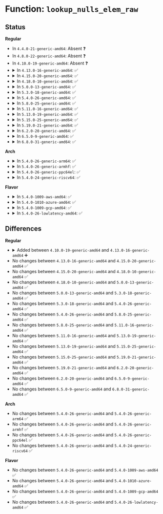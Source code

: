 # Function: <code>lookup_nulls_elem_raw</code>

## Status
<b>Regular</b>
<ul>
<li>
In <code>4.4.0-21-generic-amd64</code>: Absent ❓
</li>
<li>
In <code>4.8.0-22-generic-amd64</code>: Absent ❓
</li>
<li>
In <code>4.10.0-19-generic-amd64</code>: Absent ❓
</li>
<li>
<details>
<summary>In <code>4.13.0-16-generic-amd64</code>: ✅</summary>

```c
struct htab_elem * lookup_nulls_elem_raw(struct hlist_nulls_head * head, u32 hash, void * key, u32 key_size, u32 n_buckets)
```

```json
{
  "name": "lookup_nulls_elem_raw",
  "collision_type": "Unique Static",
  "inline_type": "No",
  "funcs": [
    {
      "addr": 18446744071580525568,
      "name": "lookup_nulls_elem_raw",
      "external": false,
      "loc": "kernel/bpf/hashtab.c:417",
      "file": "kernel/bpf/hashtab.c",
      "inline": "seen, unknown",
      "caller_inline": [],
      "caller_func": [
        "kernel/bpf/hashtab.c:htab_map_get_next_key",
        "kernel/bpf/hashtab.c:__htab_map_lookup_elem"
      ]
    }
  ],
  "symbols": [
    {
      "addr": 18446744071580525568,
      "name": "lookup_nulls_elem_raw",
      "section": ".text",
      "bind": "STB_LOCAL",
      "size": 119
    }
  ]
}
```
</details>
</li>
<li>
<details>
<summary>In <code>4.15.0-20-generic-amd64</code>: ✅</summary>

```c
struct htab_elem * lookup_nulls_elem_raw(struct hlist_nulls_head * head, u32 hash, void * key, u32 key_size, u32 n_buckets)
```

```json
{
  "name": "lookup_nulls_elem_raw",
  "collision_type": "Unique Static",
  "inline_type": "No",
  "funcs": [
    {
      "addr": 18446744071580589072,
      "name": "lookup_nulls_elem_raw",
      "external": false,
      "loc": "kernel/bpf/hashtab.c:426",
      "file": "kernel/bpf/hashtab.c",
      "inline": "seen, unknown",
      "caller_inline": [],
      "caller_func": [
        "kernel/bpf/hashtab.c:htab_map_get_next_key",
        "kernel/bpf/hashtab.c:__htab_map_lookup_elem"
      ]
    }
  ],
  "symbols": [
    {
      "addr": 18446744071580589072,
      "name": "lookup_nulls_elem_raw",
      "section": ".text",
      "bind": "STB_LOCAL",
      "size": 119
    }
  ]
}
```
</details>
</li>
<li>
<details>
<summary>In <code>4.18.0-10-generic-amd64</code>: ✅</summary>

```c
struct htab_elem * lookup_nulls_elem_raw(struct hlist_nulls_head * head, u32 hash, void * key, u32 key_size, u32 n_buckets)
```

```json
{
  "name": "lookup_nulls_elem_raw",
  "collision_type": "Unique Static",
  "inline_type": "No",
  "funcs": [
    {
      "addr": 18446744071580684480,
      "name": "lookup_nulls_elem_raw",
      "external": false,
      "loc": "kernel/bpf/hashtab.c:436",
      "file": "kernel/bpf/hashtab.c",
      "inline": "seen, unknown",
      "caller_inline": [],
      "caller_func": [
        "kernel/bpf/hashtab.c:htab_map_get_next_key",
        "kernel/bpf/hashtab.c:__htab_map_lookup_elem"
      ]
    }
  ],
  "symbols": [
    {
      "addr": 18446744071580684480,
      "name": "lookup_nulls_elem_raw",
      "section": ".text",
      "bind": "STB_LOCAL",
      "size": 124
    }
  ]
}
```
</details>
</li>
<li>
<details>
<summary>In <code>5.0.0-13-generic-amd64</code>: ✅</summary>

```c
struct htab_elem * lookup_nulls_elem_raw(struct hlist_nulls_head * head, u32 hash, void * key, u32 key_size, u32 n_buckets)
```

```json
{
  "name": "lookup_nulls_elem_raw",
  "collision_type": "Unique Static",
  "inline_type": "No",
  "funcs": [
    {
      "addr": 18446744071580755488,
      "name": "lookup_nulls_elem_raw",
      "external": false,
      "loc": "kernel/bpf/hashtab.c:450",
      "file": "kernel/bpf/hashtab.c",
      "inline": "seen, unknown",
      "caller_inline": [],
      "caller_func": [
        "kernel/bpf/hashtab.c:htab_map_get_next_key",
        "kernel/bpf/hashtab.c:__htab_map_lookup_elem"
      ]
    }
  ],
  "symbols": [
    {
      "addr": 18446744071580755488,
      "name": "lookup_nulls_elem_raw",
      "section": ".text",
      "bind": "STB_LOCAL",
      "size": 124
    }
  ]
}
```
</details>
</li>
<li>
<details>
<summary>In <code>5.3.0-18-generic-amd64</code>: ✅</summary>

```c
struct htab_elem * lookup_nulls_elem_raw(struct hlist_nulls_head * head, u32 hash, void * key, u32 key_size, u32 n_buckets)
```

```json
{
  "name": "lookup_nulls_elem_raw",
  "collision_type": "Unique Static",
  "inline_type": "No",
  "funcs": [
    {
      "addr": 18446744071580839312,
      "name": "lookup_nulls_elem_raw",
      "external": false,
      "loc": "kernel/bpf/hashtab.c:438",
      "file": "kernel/bpf/hashtab.c",
      "inline": "seen, unknown",
      "caller_inline": [],
      "caller_func": [
        "kernel/bpf/hashtab.c:htab_map_update_elem",
        "kernel/bpf/hashtab.c:htab_map_get_next_key",
        "kernel/bpf/hashtab.c:__htab_map_lookup_elem"
      ]
    }
  ],
  "symbols": [
    {
      "addr": 18446744071580839312,
      "name": "lookup_nulls_elem_raw",
      "section": ".text",
      "bind": "STB_LOCAL",
      "size": 128
    }
  ]
}
```
</details>
</li>
<li>
<details>
<summary>In <code>5.4.0-26-generic-amd64</code>: ✅</summary>

```c
struct htab_elem * lookup_nulls_elem_raw(struct hlist_nulls_head * head, u32 hash, void * key, u32 key_size, u32 n_buckets)
```

```json
{
  "name": "lookup_nulls_elem_raw",
  "collision_type": "Unique Static",
  "inline_type": "No",
  "funcs": [
    {
      "addr": 18446744071580890352,
      "name": "lookup_nulls_elem_raw",
      "external": false,
      "loc": "kernel/bpf/hashtab.c:438",
      "file": "kernel/bpf/hashtab.c",
      "inline": "seen, unknown",
      "caller_inline": [],
      "caller_func": [
        "kernel/bpf/hashtab.c:htab_map_update_elem",
        "kernel/bpf/hashtab.c:htab_map_get_next_key",
        "kernel/bpf/hashtab.c:__htab_map_lookup_elem"
      ]
    }
  ],
  "symbols": [
    {
      "addr": 18446744071580890352,
      "name": "lookup_nulls_elem_raw",
      "section": ".text",
      "bind": "STB_LOCAL",
      "size": 128
    }
  ]
}
```
</details>
</li>
<li>
<details>
<summary>In <code>5.8.0-25-generic-amd64</code>: ✅</summary>

```c
struct htab_elem * lookup_nulls_elem_raw(struct hlist_nulls_head * head, u32 hash, void * key, u32 key_size, u32 n_buckets)
```

```json
{
  "name": "lookup_nulls_elem_raw",
  "collision_type": "Unique Static",
  "inline_type": "No",
  "funcs": [
    {
      "addr": 18446744071581035808,
      "name": "lookup_nulls_elem_raw",
      "external": false,
      "loc": "kernel/bpf/hashtab.c:550",
      "file": "kernel/bpf/hashtab.c",
      "inline": "seen, unknown",
      "caller_inline": [],
      "caller_func": [
        "kernel/bpf/hashtab.c:htab_of_map_lookup_elem",
        "kernel/bpf/hashtab.c:bpf_fd_htab_map_lookup_elem",
        "kernel/bpf/hashtab.c:htab_percpu_map_seq_show_elem",
        "kernel/bpf/hashtab.c:bpf_percpu_hash_copy",
        "kernel/bpf/hashtab.c:htab_lru_percpu_map_lookup_elem",
        "kernel/bpf/hashtab.c:htab_percpu_map_lookup_elem",
        "kernel/bpf/hashtab.c:htab_map_seq_show_elem",
        "kernel/bpf/hashtab.c:htab_map_update_elem",
        "kernel/bpf/hashtab.c:htab_map_get_next_key",
        "kernel/bpf/hashtab.c:htab_lru_map_lookup_elem_sys",
        "kernel/bpf/hashtab.c:htab_lru_map_lookup_elem"
      ]
    }
  ],
  "symbols": [
    {
      "addr": 18446744071581035808,
      "name": "lookup_nulls_elem_raw",
      "section": ".text",
      "bind": "STB_LOCAL",
      "size": 124
    }
  ]
}
```
</details>
</li>
<li>
<details>
<summary>In <code>5.11.0-16-generic-amd64</code>: ✅</summary>

```c
struct htab_elem * lookup_nulls_elem_raw(struct hlist_nulls_head * head, u32 hash, void * key, u32 key_size, u32 n_buckets)
```

```json
{
  "name": "lookup_nulls_elem_raw",
  "collision_type": "Unique Static",
  "inline_type": "No",
  "funcs": [
    {
      "addr": 18446744071581044960,
      "name": "lookup_nulls_elem_raw",
      "external": false,
      "loc": "kernel/bpf/hashtab.c:569",
      "file": "kernel/bpf/hashtab.c",
      "inline": "seen, unknown",
      "caller_inline": [],
      "caller_func": [
        "kernel/bpf/hashtab.c:htab_of_map_lookup_elem",
        "kernel/bpf/hashtab.c:bpf_fd_htab_map_lookup_elem",
        "kernel/bpf/hashtab.c:htab_percpu_map_seq_show_elem",
        "kernel/bpf/hashtab.c:bpf_percpu_hash_copy",
        "kernel/bpf/hashtab.c:htab_lru_percpu_map_lookup_elem",
        "kernel/bpf/hashtab.c:htab_percpu_map_lookup_elem",
        "kernel/bpf/hashtab.c:htab_map_seq_show_elem",
        "kernel/bpf/hashtab.c:htab_map_update_elem",
        "kernel/bpf/hashtab.c:htab_map_get_next_key",
        "kernel/bpf/hashtab.c:htab_lru_map_lookup_elem_sys",
        "kernel/bpf/hashtab.c:htab_lru_map_lookup_elem"
      ]
    }
  ],
  "symbols": [
    {
      "addr": 18446744071581044960,
      "name": "lookup_nulls_elem_raw",
      "section": ".text",
      "bind": "STB_LOCAL",
      "size": 124
    }
  ]
}
```
</details>
</li>
<li>
<details>
<summary>In <code>5.13.0-19-generic-amd64</code>: ✅</summary>

```c
struct htab_elem * lookup_nulls_elem_raw(struct hlist_nulls_head * head, u32 hash, void * key, u32 key_size, u32 n_buckets)
```

```json
{
  "name": "lookup_nulls_elem_raw",
  "collision_type": "Unique Static",
  "inline_type": "No",
  "funcs": [
    {
      "addr": 18446744071581059808,
      "name": "lookup_nulls_elem_raw",
      "external": false,
      "loc": "kernel/bpf/hashtab.c:569",
      "file": "kernel/bpf/hashtab.c",
      "inline": "seen, unknown",
      "caller_inline": [],
      "caller_func": [
        "kernel/bpf/hashtab.c:htab_of_map_lookup_elem",
        "kernel/bpf/hashtab.c:bpf_fd_htab_map_lookup_elem",
        "kernel/bpf/hashtab.c:htab_percpu_map_seq_show_elem",
        "kernel/bpf/hashtab.c:bpf_percpu_hash_copy",
        "kernel/bpf/hashtab.c:htab_lru_percpu_map_lookup_elem",
        "kernel/bpf/hashtab.c:htab_percpu_map_lookup_elem",
        "kernel/bpf/hashtab.c:htab_map_seq_show_elem",
        "kernel/bpf/hashtab.c:htab_map_update_elem",
        "kernel/bpf/hashtab.c:htab_map_get_next_key",
        "kernel/bpf/hashtab.c:htab_lru_map_lookup_elem_sys",
        "kernel/bpf/hashtab.c:htab_lru_map_lookup_elem"
      ]
    }
  ],
  "symbols": [
    {
      "addr": 18446744071581059808,
      "name": "lookup_nulls_elem_raw",
      "section": ".text",
      "bind": "STB_LOCAL",
      "size": 124
    }
  ]
}
```
</details>
</li>
<li>
<details>
<summary>In <code>5.15.0-25-generic-amd64</code>: ✅</summary>

```c
struct htab_elem * lookup_nulls_elem_raw(struct hlist_nulls_head * head, u32 hash, void * key, u32 key_size, u32 n_buckets)
```

```json
{
  "name": "lookup_nulls_elem_raw",
  "collision_type": "Unique Static",
  "inline_type": "No",
  "funcs": [
    {
      "addr": 18446744071581284832,
      "name": "lookup_nulls_elem_raw",
      "external": false,
      "loc": "kernel/bpf/hashtab.c:599",
      "file": "kernel/bpf/hashtab.c",
      "inline": "seen, unknown",
      "caller_inline": [],
      "caller_func": [
        "kernel/bpf/hashtab.c:htab_of_map_lookup_elem",
        "kernel/bpf/hashtab.c:bpf_fd_htab_map_lookup_elem",
        "kernel/bpf/hashtab.c:htab_percpu_map_seq_show_elem",
        "kernel/bpf/hashtab.c:bpf_percpu_hash_copy",
        "kernel/bpf/hashtab.c:htab_lru_percpu_map_lookup_elem",
        "kernel/bpf/hashtab.c:htab_percpu_map_lookup_elem",
        "kernel/bpf/hashtab.c:htab_map_seq_show_elem",
        "kernel/bpf/hashtab.c:htab_map_update_elem",
        "kernel/bpf/hashtab.c:htab_map_get_next_key",
        "kernel/bpf/hashtab.c:htab_lru_map_lookup_elem_sys",
        "kernel/bpf/hashtab.c:htab_lru_map_lookup_elem"
      ]
    }
  ],
  "symbols": [
    {
      "addr": 18446744071581284832,
      "name": "lookup_nulls_elem_raw",
      "section": ".text",
      "bind": "STB_LOCAL",
      "size": 124
    }
  ]
}
```
</details>
</li>
<li>
<details>
<summary>In <code>5.19.0-21-generic-amd64</code>: ✅</summary>

```c
struct htab_elem * lookup_nulls_elem_raw(struct hlist_nulls_head * head, u32 hash, void * key, u32 key_size, u32 n_buckets)
```

```json
{
  "name": "lookup_nulls_elem_raw",
  "collision_type": "Unique Static",
  "inline_type": "No",
  "funcs": [
    {
      "addr": 18446744071581580784,
      "name": "lookup_nulls_elem_raw",
      "external": false,
      "loc": "kernel/bpf/hashtab.c:615",
      "file": "kernel/bpf/hashtab.c",
      "inline": "seen, unknown",
      "caller_inline": [],
      "caller_func": [
        "kernel/bpf/hashtab.c:htab_of_map_lookup_elem",
        "kernel/bpf/hashtab.c:bpf_fd_htab_map_lookup_elem",
        "kernel/bpf/hashtab.c:htab_percpu_map_seq_show_elem",
        "kernel/bpf/hashtab.c:bpf_percpu_hash_copy",
        "kernel/bpf/hashtab.c:htab_lru_percpu_map_lookup_percpu_elem",
        "kernel/bpf/hashtab.c:htab_lru_percpu_map_lookup_elem",
        "kernel/bpf/hashtab.c:htab_percpu_map_lookup_percpu_elem",
        "kernel/bpf/hashtab.c:htab_percpu_map_lookup_elem",
        "kernel/bpf/hashtab.c:htab_map_seq_show_elem",
        "kernel/bpf/hashtab.c:htab_map_update_elem",
        "kernel/bpf/hashtab.c:htab_map_get_next_key",
        "kernel/bpf/hashtab.c:htab_lru_map_lookup_elem_sys",
        "kernel/bpf/hashtab.c:htab_lru_map_lookup_elem"
      ]
    }
  ],
  "symbols": [
    {
      "addr": 18446744071581580784,
      "name": "lookup_nulls_elem_raw",
      "section": ".text",
      "bind": "STB_LOCAL",
      "size": 135
    }
  ]
}
```
</details>
</li>
<li>
<details>
<summary>In <code>6.2.0-20-generic-amd64</code>: ✅</summary>

```c
struct htab_elem * lookup_nulls_elem_raw(struct hlist_nulls_head * head, u32 hash, void * key, u32 key_size, u32 n_buckets)
```

```json
{
  "name": "lookup_nulls_elem_raw",
  "collision_type": "Unique Static",
  "inline_type": "No",
  "funcs": [
    {
      "addr": 18446744071581958896,
      "name": "lookup_nulls_elem_raw",
      "external": false,
      "loc": "kernel/bpf/hashtab.c:630",
      "file": "kernel/bpf/hashtab.c",
      "inline": "seen, unknown",
      "caller_inline": [],
      "caller_func": [
        "kernel/bpf/hashtab.c:htab_of_map_lookup_elem",
        "kernel/bpf/hashtab.c:bpf_fd_htab_map_lookup_elem",
        "kernel/bpf/hashtab.c:htab_percpu_map_seq_show_elem",
        "kernel/bpf/hashtab.c:bpf_percpu_hash_copy",
        "kernel/bpf/hashtab.c:htab_lru_percpu_map_lookup_percpu_elem",
        "kernel/bpf/hashtab.c:htab_lru_percpu_map_lookup_elem",
        "kernel/bpf/hashtab.c:htab_percpu_map_lookup_percpu_elem",
        "kernel/bpf/hashtab.c:htab_percpu_map_lookup_elem",
        "kernel/bpf/hashtab.c:htab_map_seq_show_elem",
        "kernel/bpf/hashtab.c:htab_map_update_elem",
        "kernel/bpf/hashtab.c:htab_map_get_next_key",
        "kernel/bpf/hashtab.c:htab_lru_map_lookup_elem_sys",
        "kernel/bpf/hashtab.c:htab_lru_map_lookup_elem"
      ]
    }
  ],
  "symbols": [
    {
      "addr": 18446744071581958896,
      "name": "lookup_nulls_elem_raw",
      "section": ".text",
      "bind": "STB_LOCAL",
      "size": 135
    }
  ]
}
```
</details>
</li>
<li>
<details>
<summary>In <code>6.5.0-9-generic-amd64</code>: ✅</summary>

```c
struct htab_elem * lookup_nulls_elem_raw(struct hlist_nulls_head * head, u32 hash, void * key, u32 key_size, u32 n_buckets)
```

```json
{
  "name": "lookup_nulls_elem_raw",
  "collision_type": "Unique Static",
  "inline_type": "No",
  "funcs": [
    {
      "addr": 18446744071582147392,
      "name": "lookup_nulls_elem_raw",
      "external": false,
      "loc": "kernel/bpf/hashtab.c:637",
      "file": "kernel/bpf/hashtab.c",
      "inline": "seen, unknown",
      "caller_inline": [],
      "caller_func": [
        "kernel/bpf/hashtab.c:htab_of_map_lookup_elem",
        "kernel/bpf/hashtab.c:bpf_fd_htab_map_lookup_elem",
        "kernel/bpf/hashtab.c:htab_percpu_map_seq_show_elem",
        "kernel/bpf/hashtab.c:bpf_percpu_hash_copy",
        "kernel/bpf/hashtab.c:htab_lru_percpu_map_lookup_percpu_elem",
        "kernel/bpf/hashtab.c:htab_lru_percpu_map_lookup_elem",
        "kernel/bpf/hashtab.c:htab_percpu_map_lookup_percpu_elem",
        "kernel/bpf/hashtab.c:htab_percpu_map_lookup_elem",
        "kernel/bpf/hashtab.c:htab_map_seq_show_elem",
        "kernel/bpf/hashtab.c:htab_map_update_elem",
        "kernel/bpf/hashtab.c:htab_map_get_next_key",
        "kernel/bpf/hashtab.c:htab_lru_map_lookup_elem_sys",
        "kernel/bpf/hashtab.c:htab_lru_map_lookup_elem"
      ]
    }
  ],
  "symbols": [
    {
      "addr": 18446744071582147392,
      "name": "lookup_nulls_elem_raw",
      "section": ".text",
      "bind": "STB_LOCAL",
      "size": 135
    }
  ]
}
```
</details>
</li>
<li>
<details>
<summary>In <code>6.8.0-31-generic-amd64</code>: ✅</summary>

```c
struct htab_elem * lookup_nulls_elem_raw(struct hlist_nulls_head * head, u32 hash, void * key, u32 key_size, u32 n_buckets)
```

```json
{
  "name": "lookup_nulls_elem_raw",
  "collision_type": "Unique Static",
  "inline_type": "No",
  "funcs": [
    {
      "addr": 18446744071582296448,
      "name": "lookup_nulls_elem_raw",
      "external": false,
      "loc": "kernel/bpf/hashtab.c:648",
      "file": "kernel/bpf/hashtab.c",
      "inline": "seen, unknown",
      "caller_inline": [],
      "caller_func": [
        "kernel/bpf/hashtab.c:htab_of_map_lookup_elem",
        "kernel/bpf/hashtab.c:bpf_fd_htab_map_lookup_elem",
        "kernel/bpf/hashtab.c:htab_percpu_map_seq_show_elem",
        "kernel/bpf/hashtab.c:bpf_percpu_hash_copy",
        "kernel/bpf/hashtab.c:htab_lru_percpu_map_lookup_percpu_elem",
        "kernel/bpf/hashtab.c:htab_lru_percpu_map_lookup_elem",
        "kernel/bpf/hashtab.c:htab_percpu_map_lookup_percpu_elem",
        "kernel/bpf/hashtab.c:htab_percpu_map_lookup_elem",
        "kernel/bpf/hashtab.c:htab_map_seq_show_elem",
        "kernel/bpf/hashtab.c:htab_map_update_elem",
        "kernel/bpf/hashtab.c:htab_map_get_next_key",
        "kernel/bpf/hashtab.c:htab_lru_map_lookup_elem_sys",
        "kernel/bpf/hashtab.c:htab_lru_map_lookup_elem"
      ]
    }
  ],
  "symbols": [
    {
      "addr": 18446744071582296448,
      "name": "lookup_nulls_elem_raw",
      "section": ".text",
      "bind": "STB_LOCAL",
      "size": 135
    }
  ]
}
```
</details>
</li>
</ul>
<b>Arch</b>
<ul>
<li>
<details>
<summary>In <code>5.4.0-26-generic-arm64</code>: ✅</summary>

```c
struct htab_elem * lookup_nulls_elem_raw(struct hlist_nulls_head * head, u32 hash, void * key, u32 key_size, u32 n_buckets)
```

```json
{
  "name": "lookup_nulls_elem_raw",
  "collision_type": "Unique Static",
  "inline_type": "No",
  "funcs": [
    {
      "addr": 18446603336492217112,
      "name": "lookup_nulls_elem_raw",
      "external": false,
      "loc": "kernel/bpf/hashtab.c:438",
      "file": "kernel/bpf/hashtab.c",
      "inline": "seen, unknown",
      "caller_inline": [],
      "caller_func": [
        "kernel/bpf/hashtab.c:htab_map_update_elem",
        "kernel/bpf/hashtab.c:htab_map_get_next_key",
        "kernel/bpf/hashtab.c:__htab_map_lookup_elem"
      ]
    }
  ],
  "symbols": [
    {
      "addr": 18446603336492217112,
      "name": "lookup_nulls_elem_raw",
      "section": ".text",
      "bind": "STB_LOCAL",
      "size": 176
    }
  ]
}
```
</details>
</li>
<li>
<details>
<summary>In <code>5.4.0-26-generic-armhf</code>: ✅</summary>

```c
struct htab_elem * lookup_nulls_elem_raw(struct hlist_nulls_head * head, u32 hash, void * key, u32 key_size, u32 n_buckets)
```

```json
{
  "name": "lookup_nulls_elem_raw",
  "collision_type": "Unique Static",
  "inline_type": "No",
  "funcs": [
    {
      "addr": 3226115164,
      "name": "lookup_nulls_elem_raw",
      "external": false,
      "loc": "kernel/bpf/hashtab.c:438",
      "file": "kernel/bpf/hashtab.c",
      "inline": "seen, unknown",
      "caller_inline": [],
      "caller_func": [
        "kernel/bpf/hashtab.c:htab_map_update_elem",
        "kernel/bpf/hashtab.c:htab_map_get_next_key",
        "kernel/bpf/hashtab.c:__htab_map_lookup_elem"
      ]
    }
  ],
  "symbols": [
    {
      "addr": 3226115164,
      "name": "lookup_nulls_elem_raw",
      "section": ".text",
      "bind": "STB_LOCAL",
      "size": 148
    }
  ]
}
```
</details>
</li>
<li>
<details>
<summary>In <code>5.4.0-26-generic-ppc64el</code>: ✅</summary>

```c
struct htab_elem * lookup_nulls_elem_raw(struct hlist_nulls_head * head, u32 hash, void * key, u32 key_size, u32 n_buckets)
```

```json
{
  "name": "lookup_nulls_elem_raw",
  "collision_type": "Unique Static",
  "inline_type": "No",
  "funcs": [
    {
      "addr": 13835058055285438512,
      "name": "lookup_nulls_elem_raw",
      "external": false,
      "loc": "kernel/bpf/hashtab.c:438",
      "file": "kernel/bpf/hashtab.c",
      "inline": "seen, unknown",
      "caller_inline": [],
      "caller_func": [
        "kernel/bpf/hashtab.c:htab_map_update_elem",
        "kernel/bpf/hashtab.c:htab_map_get_next_key",
        "kernel/bpf/hashtab.c:__htab_map_lookup_elem"
      ]
    }
  ],
  "symbols": [
    {
      "addr": 13835058055285438512,
      "name": "lookup_nulls_elem_raw",
      "section": ".text",
      "bind": "STB_LOCAL",
      "size": 284
    }
  ]
}
```
</details>
</li>
<li>
<details>
<summary>In <code>5.4.0-24-generic-riscv64</code>: ✅</summary>

```c
struct htab_elem * lookup_nulls_elem_raw(struct hlist_nulls_head * head, u32 hash, void * key, u32 key_size, u32 n_buckets)
```

```json
{
  "name": "lookup_nulls_elem_raw",
  "collision_type": "Unique Static",
  "inline_type": "No",
  "funcs": [
    {
      "addr": 18446743936272365012,
      "name": "lookup_nulls_elem_raw",
      "external": false,
      "loc": "kernel/bpf/hashtab.c:438",
      "file": "kernel/bpf/hashtab.c",
      "inline": "seen, unknown",
      "caller_inline": [],
      "caller_func": [
        "kernel/bpf/hashtab.c:htab_map_update_elem",
        "kernel/bpf/hashtab.c:htab_map_get_next_key",
        "kernel/bpf/hashtab.c:__htab_map_lookup_elem"
      ]
    }
  ],
  "symbols": [
    {
      "addr": 18446743936272365012,
      "name": "lookup_nulls_elem_raw",
      "section": ".text",
      "bind": "STB_LOCAL",
      "size": 142
    }
  ]
}
```
</details>
</li>
</ul>
<b>Flavor</b>
<ul>
<li>
<details>
<summary>In <code>5.4.0-1009-aws-amd64</code>: ✅</summary>

```c
struct htab_elem * lookup_nulls_elem_raw(struct hlist_nulls_head * head, u32 hash, void * key, u32 key_size, u32 n_buckets)
```

```json
{
  "name": "lookup_nulls_elem_raw",
  "collision_type": "Unique Static",
  "inline_type": "No",
  "funcs": [
    {
      "addr": 18446744071580859152,
      "name": "lookup_nulls_elem_raw",
      "external": false,
      "loc": "kernel/bpf/hashtab.c:438",
      "file": "kernel/bpf/hashtab.c",
      "inline": "seen, unknown",
      "caller_inline": [],
      "caller_func": [
        "kernel/bpf/hashtab.c:htab_map_update_elem",
        "kernel/bpf/hashtab.c:htab_map_get_next_key",
        "kernel/bpf/hashtab.c:__htab_map_lookup_elem"
      ]
    }
  ],
  "symbols": [
    {
      "addr": 18446744071580859152,
      "name": "lookup_nulls_elem_raw",
      "section": ".text",
      "bind": "STB_LOCAL",
      "size": 128
    }
  ]
}
```
</details>
</li>
<li>
<details>
<summary>In <code>5.4.0-1010-azure-amd64</code>: ✅</summary>

```c
struct htab_elem * lookup_nulls_elem_raw(struct hlist_nulls_head * head, u32 hash, void * key, u32 key_size, u32 n_buckets)
```

```json
{
  "name": "lookup_nulls_elem_raw",
  "collision_type": "Unique Static",
  "inline_type": "No",
  "funcs": [
    {
      "addr": 18446744071580805280,
      "name": "lookup_nulls_elem_raw",
      "external": false,
      "loc": "kernel/bpf/hashtab.c:438",
      "file": "kernel/bpf/hashtab.c",
      "inline": "seen, unknown",
      "caller_inline": [],
      "caller_func": [
        "kernel/bpf/hashtab.c:htab_map_update_elem",
        "kernel/bpf/hashtab.c:htab_map_get_next_key",
        "kernel/bpf/hashtab.c:__htab_map_lookup_elem"
      ]
    }
  ],
  "symbols": [
    {
      "addr": 18446744071580805280,
      "name": "lookup_nulls_elem_raw",
      "section": ".text",
      "bind": "STB_LOCAL",
      "size": 128
    }
  ]
}
```
</details>
</li>
<li>
<details>
<summary>In <code>5.4.0-1009-gcp-amd64</code>: ✅</summary>

```c
struct htab_elem * lookup_nulls_elem_raw(struct hlist_nulls_head * head, u32 hash, void * key, u32 key_size, u32 n_buckets)
```

```json
{
  "name": "lookup_nulls_elem_raw",
  "collision_type": "Unique Static",
  "inline_type": "No",
  "funcs": [
    {
      "addr": 18446744071580850400,
      "name": "lookup_nulls_elem_raw",
      "external": false,
      "loc": "kernel/bpf/hashtab.c:438",
      "file": "kernel/bpf/hashtab.c",
      "inline": "seen, unknown",
      "caller_inline": [],
      "caller_func": [
        "kernel/bpf/hashtab.c:htab_map_update_elem",
        "kernel/bpf/hashtab.c:htab_map_get_next_key",
        "kernel/bpf/hashtab.c:__htab_map_lookup_elem"
      ]
    }
  ],
  "symbols": [
    {
      "addr": 18446744071580850400,
      "name": "lookup_nulls_elem_raw",
      "section": ".text",
      "bind": "STB_LOCAL",
      "size": 128
    }
  ]
}
```
</details>
</li>
<li>
<details>
<summary>In <code>5.4.0-26-lowlatency-amd64</code>: ✅</summary>

```c
struct htab_elem * lookup_nulls_elem_raw(struct hlist_nulls_head * head, u32 hash, void * key, u32 key_size, u32 n_buckets)
```

```json
{
  "name": "lookup_nulls_elem_raw",
  "collision_type": "Unique Static",
  "inline_type": "No",
  "funcs": [
    {
      "addr": 18446744071580908720,
      "name": "lookup_nulls_elem_raw",
      "external": false,
      "loc": "kernel/bpf/hashtab.c:438",
      "file": "kernel/bpf/hashtab.c",
      "inline": "seen, unknown",
      "caller_inline": [],
      "caller_func": [
        "kernel/bpf/hashtab.c:htab_map_update_elem",
        "kernel/bpf/hashtab.c:htab_map_get_next_key",
        "kernel/bpf/hashtab.c:__htab_map_lookup_elem"
      ]
    }
  ],
  "symbols": [
    {
      "addr": 18446744071580908720,
      "name": "lookup_nulls_elem_raw",
      "section": ".text",
      "bind": "STB_LOCAL",
      "size": 128
    }
  ]
}
```
</details>
</li>
</ul>

## Differences
<b>Regular</b>
<ul>
<li>
<details>
<summary>Added between <code>4.10.0-19-generic-amd64</code> and <code>4.13.0-16-generic-amd64</code> ➕</summary>

```c
struct htab_elem * lookup_nulls_elem_raw(struct hlist_nulls_head * head, u32 hash, void * key, u32 key_size, u32 n_buckets)
```
</details>
</li>
<li>
No changes between <code>4.13.0-16-generic-amd64</code> and <code>4.15.0-20-generic-amd64</code> ✅
</li>
<li>
No changes between <code>4.15.0-20-generic-amd64</code> and <code>4.18.0-10-generic-amd64</code> ✅
</li>
<li>
No changes between <code>4.18.0-10-generic-amd64</code> and <code>5.0.0-13-generic-amd64</code> ✅
</li>
<li>
No changes between <code>5.0.0-13-generic-amd64</code> and <code>5.3.0-18-generic-amd64</code> ✅
</li>
<li>
No changes between <code>5.3.0-18-generic-amd64</code> and <code>5.4.0-26-generic-amd64</code> ✅
</li>
<li>
No changes between <code>5.4.0-26-generic-amd64</code> and <code>5.8.0-25-generic-amd64</code> ✅
</li>
<li>
No changes between <code>5.8.0-25-generic-amd64</code> and <code>5.11.0-16-generic-amd64</code> ✅
</li>
<li>
No changes between <code>5.11.0-16-generic-amd64</code> and <code>5.13.0-19-generic-amd64</code> ✅
</li>
<li>
No changes between <code>5.13.0-19-generic-amd64</code> and <code>5.15.0-25-generic-amd64</code> ✅
</li>
<li>
No changes between <code>5.15.0-25-generic-amd64</code> and <code>5.19.0-21-generic-amd64</code> ✅
</li>
<li>
No changes between <code>5.19.0-21-generic-amd64</code> and <code>6.2.0-20-generic-amd64</code> ✅
</li>
<li>
No changes between <code>6.2.0-20-generic-amd64</code> and <code>6.5.0-9-generic-amd64</code> ✅
</li>
<li>
No changes between <code>6.5.0-9-generic-amd64</code> and <code>6.8.0-31-generic-amd64</code> ✅
</li>
</ul>
<b>Arch</b>
<ul>
<li>
No changes between <code>5.4.0-26-generic-amd64</code> and <code>5.4.0-26-generic-arm64</code> ✅
</li>
<li>
No changes between <code>5.4.0-26-generic-amd64</code> and <code>5.4.0-26-generic-armhf</code> ✅
</li>
<li>
No changes between <code>5.4.0-26-generic-amd64</code> and <code>5.4.0-26-generic-ppc64el</code> ✅
</li>
<li>
No changes between <code>5.4.0-26-generic-amd64</code> and <code>5.4.0-24-generic-riscv64</code> ✅
</li>
</ul>
<b>Flavor</b>
<ul>
<li>
No changes between <code>5.4.0-26-generic-amd64</code> and <code>5.4.0-1009-aws-amd64</code> ✅
</li>
<li>
No changes between <code>5.4.0-26-generic-amd64</code> and <code>5.4.0-1010-azure-amd64</code> ✅
</li>
<li>
No changes between <code>5.4.0-26-generic-amd64</code> and <code>5.4.0-1009-gcp-amd64</code> ✅
</li>
<li>
No changes between <code>5.4.0-26-generic-amd64</code> and <code>5.4.0-26-lowlatency-amd64</code> ✅
</li>
</ul>

